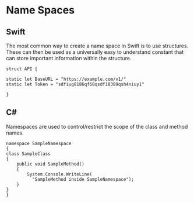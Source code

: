 # Name Spaces
## Swift

The most common way to create a name space in Swift is to use structures. These can then be used as a universally easy to understand constant that can store important information within the structure.

    struct API {

    static let BaseURL = "https://example.com/v1/"
    static let Token = "sdfiug8186qf68qsdf18389qsh4niuy1"
    
    }


## C#

Namespaces are used to control/restrict the scope of the class and method names.

    namespace SampleNamespace
    {
    class SampleClass
    {
        public void SampleMethod()
        {
            System.Console.WriteLine(
              "SampleMethod inside SampleNamespace");
        }
    }
    }
